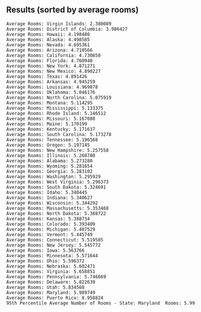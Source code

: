 

## Results (sorted by average rooms)
    Average Rooms: Virgin Islands: 2.380089
    Average Rooms: District of Columbia: 3.986427
    Average Rooms: Hawaii: 4.198480
    Average Rooms: Alaska: 4.498585
    Average Rooms: Nevada: 4.695361
    Average Rooms: Arizona: 4.710566
    Average Rooms: California: 4.730850
    Average Rooms: Florida: 4.760940
    Average Rooms: New York: 4.871271
    Average Rooms: New Mexico: 4.890227
    Average Rooms: Texas: 4.891426
    Average Rooms: Arkansas: 4.945259
    Average Rooms: Louisiana: 4.969878
    Average Rooms: Oklahoma: 5.046176
    Average Rooms: North Carolina: 5.075919
    Average Rooms: Montana: 5.114295
    Average Rooms: Mississippi: 5.133375
    Average Rooms: Rhode Island: 5.146512
    Average Rooms: Missouri: 5.167088
    Average Rooms: Maine: 5.170199
    Average Rooms: Kentucky: 5.171637
    Average Rooms: South Carolina: 5.173278
    Average Rooms: Tennessee: 5.196568
    Average Rooms: Oregon: 5.197145
    Average Rooms: New Hampshire: 5.257558
    Average Rooms: Illinois: 5.268780
    Average Rooms: Alabama: 5.273280
    Average Rooms: Wyoming: 5.281654
    Average Rooms: Georgia: 5.283102
    Average Rooms: Washington: 5.295929
    Average Rooms: West Virginia: 5.296373
    Average Rooms: South Dakota: 5.324691
    Average Rooms: Idaho: 5.340445
    Average Rooms: Indiana: 5.340627
    Average Rooms: Wisconsin: 5.344292
    Average Rooms: Massachusetts: 5.353468
    Average Rooms: North Dakota: 5.388722
    Average Rooms: Kansas: 5.388734
    Average Rooms: Colorado: 5.393409
    Average Rooms: Michigan: 5.407529
    Average Rooms: Vermont: 5.445749
    Average Rooms: Connecticut: 5.519585
    Average Rooms: New Jersey: 5.545772
    Average Rooms: Iowa: 5.563766
    Average Rooms: Minnesota: 5.571644
    Average Rooms: Ohio: 5.596372
    Average Rooms: Nebraska: 5.602471
    Average Rooms: Virginia: 5.658851
    Average Rooms: Pennsylvania: 5.746669
    Average Rooms: Delaware: 5.822639
    Average Rooms: Utah: 5.834568
    Average Rooms: Maryland: 5.989749
    Average Rooms: Puerto Rico: 8.958824
    95th Percentile Average Number of Rooms - State: Maryland  Rooms: 5.99